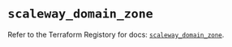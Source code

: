 # `scaleway_domain_zone`

Refer to the Terraform Registory for docs: [`scaleway_domain_zone`](https://www.terraform.io/docs/providers/scaleway/r/domain_zone).

